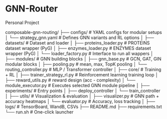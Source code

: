 # GNN-Router
Personal Project

composable-gnn-routing/
├── configs/                     # YAML configs for modular setups
│   └── strategy_gnn.yaml        # Defines GNN variants and RL options
│
├── datasets/                   # Dataset and loader
│   ├── proteins_loader.py       # PROTEINS dataset wrapper (PyG)
│   ├── enzymes_loader.py        # ENZYMES dataset wrapper (PyG)
│   └── loader_factory.py       # Interface to run all wappers
│
├── modules/                    # GNN building blocks
│   ├── gnn_base.py              # GCN, GAT, GIN modular blocks
│   ├── pooling.py               # mean, max, TopK pooling
│   └── routing_controller.py    # MLP / Transformer controller
│
├── core/                       # Training + RL
│   ├── trainer_strategy_rl.py   # Reinforcement learning training loop
│   ├── reward_utils.py          # reward design (acc - complexity)
│   └── module_executor.py       # Executes selected GNN module pipeline
│
├── experiments/               # Entry points
│   ├── deploy_controller
│   └── train_controller
│
├── utils/                      # Visualization & evaluation
│   ├── visualizer.py            # GNN path + accuracy heatmaps
│   └── evaluator.py             # Accuracy, loss tracking
│
├── logs/                       # TensorBoard, WandB, CSVs
├── README.md
├── requirements.txt
└── run.sh                      # One-click launcher

